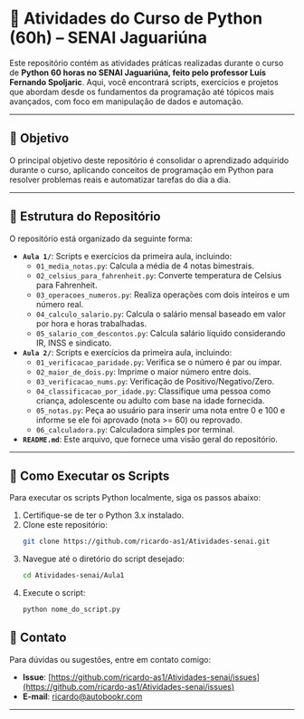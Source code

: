 # 🐍 Atividades do Curso de Python (60h) – SENAI Jaguariúna

Este repositório contém as atividades práticas realizadas durante o curso de **Python 60 horas no SENAI Jaguariúna, feito pelo professor Luís Fernando Spoljaric**. Aqui, você encontrará scripts, exercícios e projetos que abordam desde os fundamentos da programação até tópicos mais avançados, com foco em manipulação de dados e automação.

---

## 🎯 Objetivo

O principal objetivo deste repositório é consolidar o aprendizado adquirido durante o curso, aplicando conceitos de programação em Python para resolver problemas reais e automatizar tarefas do dia a dia.

---

## 📁 Estrutura do Repositório


O repositório está organizado da seguinte forma:


- **`Aula 1/`**: Scripts e exercícios da primeira aula, incluindo:
  - `01_media_notas.py`: Calcula a média de 4 notas bimestrais.
  - `02_celsius_para_fahrenheit.py`: Converte temperatura de Celsius para Fahrenheit.
  - `03_operacoes_numeros.py`: Realiza operações com dois inteiros e um número real.
  - `04_calculo_salario.py`: Calcula o salário mensal baseado em valor por hora e horas trabalhadas.
  - `05_salario_com_descontos.py`: Calcula salário líquido considerando IR, INSS e sindicato.
- **`Aula 2/`**: Scripts e exercícios da primeira aula, incluindo:
  - `01_verificacao_paridade.py`: Verifica se o número é par ou ímpar.
  - `02_maior_de_dois.py`: Imprime o maior número entre dois.
  - `03_verificacao_nums.py`: Verificação de Positivo/Negativo/Zero.
  - `04_classificacao_por_idade.py`: Classifique uma pessoa como criança, adolescente ou adulto com base na idade fornecida.
  - `05_notas.py`: Peça ao usuário para inserir uma nota entre 0 e 100 e informe se ele foi aprovado (nota >= 60) ou reprovado.
  - `06_calculadora.py`: Calculadora simples por terminal.
- **`README.md`**: Este arquivo, que fornece uma visão geral do repositório.

---

## 🚀 Como Executar os Scripts

Para executar os scripts Python localmente, siga os passos abaixo:

1. Certifique-se de ter o Python 3.x instalado.
2. Clone este repositório:
   ```bash
   git clone https://github.com/ricardo-as1/Atividades-senai.git
   ```
3. Navegue até o diretório do script desejado:
   ```bash
   cd Atividades-senai/Aula1
   ```
4. Execute o script:
   ```bash
   python nome_do_script.py
   ```

## 📧 Contato

Para dúvidas ou sugestões, entre em contato comigo:

- **Issue**: [https://github.com/ricardo-as1/Atividades-senai/issues](https://github.com/ricardo-as1/Atividades-senai/issues)
- **E-mail**: ricardo@autobookr.com

---